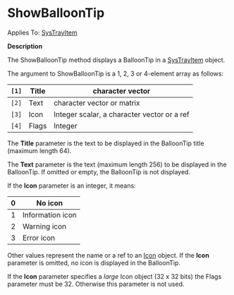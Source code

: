 




<h1 class="heading"><span class="name">ShowBalloonTip</span></h1>

Applies To: [SysTrayItem](./systrayitem.md)


**Description**


The ShowBalloonTip method displays a BalloonTip in a [SysTrayItem](./systrayitem.md) object.


The argument to ShowBalloonTip is a  1, 2, 3 or 4-element array as follows:


| `[1]` | Title | character vector |
| --- | --- | ---  |
| `[2]` | Text | character vector or matrix |
| `[3]` | Icon | Integer scalar,  a character vector or a ref |
| `[4]` | Flags | Integer |


The **Title** parameter is the text to be displayed in the BalloonTip title (maximum length 64).


The **Text** parameter is the text (maximum length 256) to be displayed in the BalloonTip. If omitted or empty, the BalloonTip is not displayed.


If the **Icon** parameter is an integer, it means:


| 0 | No icon |
| --- | ---  |
| 1 | Information icon |
| 2 | Warning icon |
| 3 | Error icon |


Other values represent the name or a ref to an [Icon](./icon.md) object. If the **Icon** parameter is omitted, no icon is displayed in the BalloonTip.


If the **Icon** parameter specifies a *large* Icon object (32 x 32 bits) the Flags parameter must be 32. Otherwise this parameter is not used.



